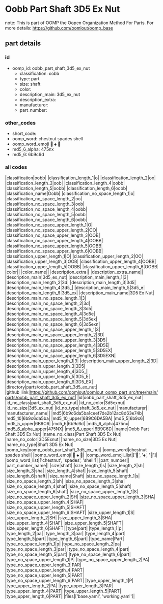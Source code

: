 # Oobb Part Shaft 3D5 Ex Nut  

note: This is part of OOMP the Oopen Organization Method For Parts. For more details: https://github.com/oomlout/oomp_base

##  part details





### id
* oomp_id: oobb_part_shaft_3d5_ex_nut
  * classification: oobb
  * type: part
  * size: shaft
  * color: 
  * description_main: 3d5_ex_nut
  * description_extra: 
  * manufacturer: 
  * part_number: 

### other_codes
* short_code: 
* oomp_word: chestnut spades shell
* oomp_word_emoji :chestnut: :spades: :shell:
* md5_6_alpha: 475nx
* md5_6: 6b9c6d

### all codes 
|classification|oobb|
|classification_length_1|o|
|classification_length_2|oo|
|classification_length_3|oob|
|classification_length_4|oobb|
|classification_length_5|oobb|
|classification_length_6|oobb|
|classification_name|Oobb|
|classification_no_space_length_1|o|
|classification_no_space_length_2|oo|
|classification_no_space_length_3|oob|
|classification_no_space_length_4|oobb|
|classification_no_space_length_5|oobb|
|classification_no_space_length_6|oobb|
|classification_no_space_upper_length_1|O|
|classification_no_space_upper_length_2|OO|
|classification_no_space_upper_length_3|OOB|
|classification_no_space_upper_length_4|OOBB|
|classification_no_space_upper_length_5|OOBB|
|classification_no_space_upper_length_6|OOBB|
|classification_upper_length_1|O|
|classification_upper_length_2|OO|
|classification_upper_length_3|OOB|
|classification_upper_length_4|OOBB|
|classification_upper_length_5|OOBB|
|classification_upper_length_6|OOBB|
|color||
|color_name||
|description_extra||
|description_extra_name||
|description_main|3d5_ex_nut|
|description_main_length_1|3|
|description_main_length_2|3d|
|description_main_length_3|3d5|
|description_main_length_4|3d5_|
|description_main_length_5|3d5_e|
|description_main_length_6|3d5_ex|
|description_main_name|3D5 Ex Nut|
|description_main_no_space_length_1|3|
|description_main_no_space_length_2|3d|
|description_main_no_space_length_3|3d5|
|description_main_no_space_length_4|3d5e|
|description_main_no_space_length_5|3d5ex|
|description_main_no_space_length_6|3d5exn|
|description_main_no_space_upper_length_1|3|
|description_main_no_space_upper_length_2|3D|
|description_main_no_space_upper_length_3|3D5|
|description_main_no_space_upper_length_4|3D5E|
|description_main_no_space_upper_length_5|3D5EX|
|description_main_no_space_upper_length_6|3D5EXN|
|description_main_upper_length_1|3|
|description_main_upper_length_2|3D|
|description_main_upper_length_3|3D5|
|description_main_upper_length_4|3D5_|
|description_main_upper_length_5|3D5_E|
|description_main_upper_length_6|3D5_EX|
|directory|parts/oobb_part_shaft_3d5_ex_nut|
|github_link|https://github.com/oomlout/oomlout_oomp_part_src/tree/main/parts/oobb_part_shaft_3d5_ex_nut|
|id|oobb_part_shaft_3d5_ex_nut|
|id_no_class|part_shaft_3d5_ex_nut|
|id_no_color|3d5exnut|
|id_no_size|3d5_ex_nut|
|id_no_type|shaft_3d5_ex_nut|
|manufacturer||
|manufacturer_name||
|md5|6b9c6da5ba1ceef7de2b12ac8d63e74b|
|md5_10|6b9c6da5ba|
|md5_10_upper|6B9C6DA5BA|
|md5_5|6b9c6|
|md5_5_upper|6B9C6|
|md5_6|6b9c6d|
|md5_6_alpha|475nx|
|md5_6_alpha_upper|475NX|
|md5_6_upper|6B9C6D|
|name|Oobb Part Shaft 3D5 Ex Nut|
|name_no_class|Part Shaft 3D5 Ex Nut|
|name_no_color|3D5Exnut|
|name_no_size|3D5 Ex Nut|
|name_no_type|Shaft 3D5 Ex Nut|
|oomp_key|oomp_oobb_part_shaft_3d5_ex_nut|
|oomp_word|chestnut spades shell|
|oomp_word_emoji|:chestnut: :spades: :shell:|
|oomp_word_emoji_list|[':chestnut:', ':spades:', ':shell:']|
|oomp_word_list|['chestnut', 'spades', 'shell']|
|part_number||
|part_number_name||
|size|shaft|
|size_length_1|s|
|size_length_2|sh|
|size_length_3|sha|
|size_length_4|shaf|
|size_length_5|shaft|
|size_length_6|shaft|
|size_name|Shaft|
|size_no_space_length_1|s|
|size_no_space_length_2|sh|
|size_no_space_length_3|sha|
|size_no_space_length_4|shaf|
|size_no_space_length_5|shaft|
|size_no_space_length_6|shaft|
|size_no_space_upper_length_1|S|
|size_no_space_upper_length_2|SH|
|size_no_space_upper_length_3|SHA|
|size_no_space_upper_length_4|SHAF|
|size_no_space_upper_length_5|SHAFT|
|size_no_space_upper_length_6|SHAFT|
|size_upper_length_1|S|
|size_upper_length_2|SH|
|size_upper_length_3|SHA|
|size_upper_length_4|SHAF|
|size_upper_length_5|SHAFT|
|size_upper_length_6|SHAFT|
|type|part|
|type_length_1|p|
|type_length_2|pa|
|type_length_3|par|
|type_length_4|part|
|type_length_5|part|
|type_length_6|part|
|type_name|Part|
|type_no_space_length_1|p|
|type_no_space_length_2|pa|
|type_no_space_length_3|par|
|type_no_space_length_4|part|
|type_no_space_length_5|part|
|type_no_space_length_6|part|
|type_no_space_upper_length_1|P|
|type_no_space_upper_length_2|PA|
|type_no_space_upper_length_3|PAR|
|type_no_space_upper_length_4|PART|
|type_no_space_upper_length_5|PART|
|type_no_space_upper_length_6|PART|
|type_upper_length_1|P|
|type_upper_length_2|PA|
|type_upper_length_3|PAR|
|type_upper_length_4|PART|
|type_upper_length_5|PART|
|type_upper_length_6|PART|
|files|['base.yaml', 'working.yaml']|
